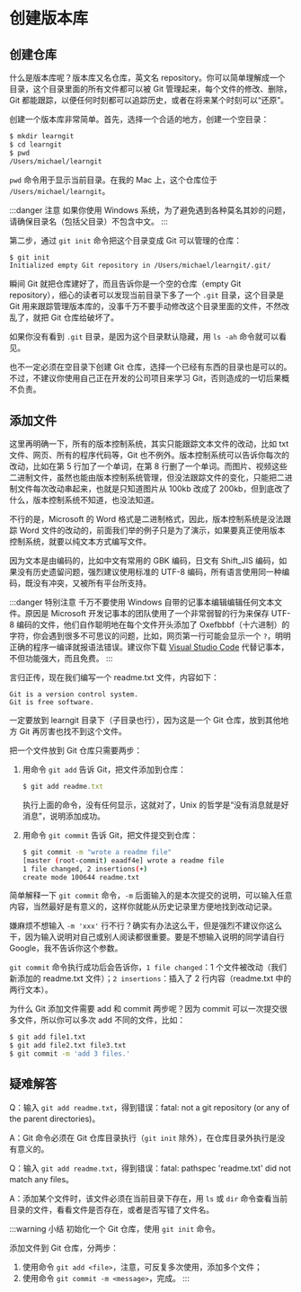 # 创建版本库

## 创建仓库

什么是版本库呢？版本库又名仓库，英文名 repository。你可以简单理解成一个目录，这个目录里面的所有文件都可以被 Git 管理起来，每个文件的修改、删除，Git 都能跟踪，以便任何时刻都可以追踪历史，或者在将来某个时刻可以“还原”。

创建一个版本库非常简单。首先，选择一个合适的地方，创建一个空目录：

```sh
$ mkdir learngit
$ cd learngit
$ pwd
/Users/michael/learngit
```

`pwd` 命令用于显示当前目录。在我的 Mac 上，这个仓库位于 `/Users/michael/learngit`。

:::danger 注意
如果你使用 Windows 系统，为了避免遇到各种莫名其妙的问题，请确保目录名（包括父目录）不包含中文。
:::

第二步，通过 `git init` 命令把这个目录变成 Git 可以管理的仓库：

```sh
$ git init
Initialized empty Git repository in /Users/michael/learngit/.git/
```

瞬间 Git 就把仓库建好了，而且告诉你是一个空的仓库（empty Git repository），细心的读者可以发现当前目录下多了一个 `.git` 目录，这个目录是 Git 用来跟踪管理版本库的，没事千万不要手动修改这个目录里面的文件，不然改乱了，就把 Git 仓库给破坏了。

如果你没有看到 `.git` 目录，是因为这个目录默认隐藏，用 `ls -ah` 命令就可以看见。

也不一定必须在空目录下创建 Git 仓库，选择一个已经有东西的目录也是可以的。不过，不建议你使用自己正在开发的公司项目来学习 Git，否则造成的一切后果概不负责。

## 添加文件

这里再明确一下，所有的版本控制系统，其实只能跟踪文本文件的改动，比如 txt 文件、网页、所有的程序代码等，Git 也不例外。版本控制系统可以告诉你每次的改动，比如在第 5 行加了一个单词，在第 8 行删了一个单词。而图片、视频这些二进制文件，虽然也能由版本控制系统管理，但没法跟踪文件的变化，只能把二进制文件每次改动串起来，也就是只知道图片从 100kb 改成了 200kb，但到底改了什么，版本控制系统不知道，也没法知道。

不行的是，Microsoft 的 Word 格式是二进制格式，因此，版本控制系统是没法跟踪 Word 文件的改动的，前面我们举的例子只是为了演示，如果要真正使用版本控制系统，就要以纯文本方式编写文件。

因为文本是由编码的，比如中文有常用的 GBK 编码，日文有 Shift_JIS 编码，如果没有历史遗留问题，强烈建议使用标准的 UTF-8 编码，所有语言使用同一种编码，既没有冲突，又被所有平台所支持。

:::danger 特别注意
千万不要使用 Windows 自带的记事本编辑编辑任何文本文件。原因是 Microsoft 开发记事本的团队使用了一个非常弱智的行为来保存 UTF-8 编码的文件，他们自作聪明地在每个文件开头添加了 Oxefbbbf（十六进制）的字符，你会遇到很多不可思议的问题，比如，网页第一行可能会显示一个 `?`，明明正确的程序一编译就报语法错误。建议你下载 [Visual Studio Code](https://code.visualstudio.com/) 代替记事本，不但功能强大，而且免费。
:::

言归正传，现在我们编写一个 readme.txt 文件，内容如下：

```
Git is a version control system.
Git is free software.
```

一定要放到 learngit 目录下（子目录也行），因为这是一个 Git 仓库，放到其他地方 Git 再厉害也找不到这个文件。

把一个文件放到 Git 仓库只需要两步：

1. 用命令 `git add` 告诉 Git，把文件添加到仓库：

   ```js
   $ git add readme.txt
   ```

   执行上面的命令，没有任何显示，这就对了，Unix 的哲学是“没有消息就是好消息”，说明添加成功。

2. 用命令 `git commit` 告诉 Git，把文件提交到仓库：

   ```sh
   $ git commit -m "wrote a readme file"
   [master (root-commit) eaadf4e] wrote a readme file
   1 file changed, 2 insertions(+)
   create mode 100644 readme.txt
   ```

简单解释一下 `git commit` 命令，`-m` 后面输入的是本次提交的说明，可以输入任意内容，当然最好是有意义的，这样你就能从历史记录里方便地找到改动记录。

嫌麻烦不想输入 `-m 'xxx'` 行不行？确实有办法这么干，但是强烈不建议你这么干，因为输入说明对自己或别人阅读都很重要。要是不想输入说明的同学请自行 Google，我不告诉你这个参数。

`git commit` 命令执行成功后会告诉你，`1 file changed`：1 个文件被改动（我们新添加的 readme.txt 文件）；`2 insertions`：插入了 2 行内容（readme.txt 中的两行文本）。

为什么 Git 添加文件需要 add 和 commit 两步呢？因为 commit 可以一次提交很多文件，所以你可以多次 add 不同的文件，比如：

```sh
$ git add file1.txt
$ git add file2.txt file3.txt
$ git commit -m 'add 3 files.'
```

## 疑难解答

Q：输入 `git add readme.txt`，得到错误：fatal: not a git repository (or any of the parent directories)。

A：Git 命令必须在 Git 仓库目录执行（`git init` 除外），在仓库目录外执行是没有意义的。

Q：输入 `git add readme.txt`，得到错误：fatal: pathspec 'readme.txt' did not match any files。

A：添加某个文件时，该文件必须在当前目录下存在，用 `ls` 或 `dir` 命令查看当前目录的文件，看看文件是否存在，或者是否写错了文件名。

:::warning 小结
初始化一个 Git 仓库，使用 `git init` 命令。

添加文件到 Git 仓库，分两步：

1. 使用命令 `git add <file>`，注意，可反复多次使用，添加多个文件；
2. 使用命令 `git commit -m <message>`，完成。
:::
